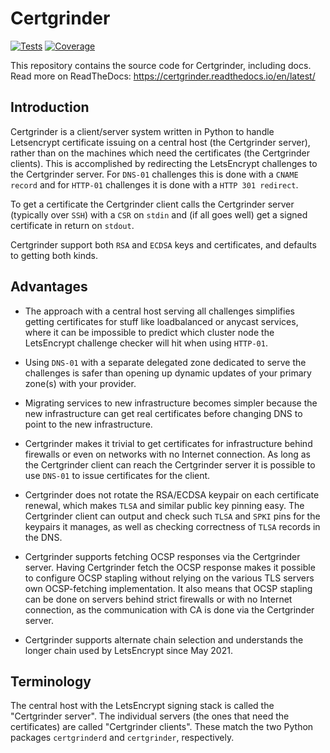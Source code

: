 # Certgrinder

[![Tests](https://github.com/tykling/certgrinder/actions/workflows/ci.yml/badge.svg)](https://github.com/tykling/certgrinder/actions)
[![Coverage](https://codecov.io/gh/tykling/certgrinder/branch/master/graph/badge.svg)](https://codecov.io/gh/tykling/certgrinder)

This repository contains the source code for Certgrinder, including docs. Read more on ReadTheDocs: https://certgrinder.readthedocs.io/en/latest/

## Introduction
Certgrinder is a client/server system written in Python to handle Letsencrypt certificate issuing on a central host (the Certgrinder server), rather than on the machines which need the certificates (the Certgrinder clients). This is accomplished by redirecting the LetsEncrypt challenges to the Certgrinder server. For ``DNS-01`` challenges this is done with a ``CNAME record`` and for ``HTTP-01`` challenges it is done with a ``HTTP 301 redirect``.

To get a certificate the Certgrinder client calls the Certgrinder server (typically over ``SSH``) with a ``CSR`` on ``stdin`` and (if all goes well) get a signed certificate in return on ``stdout``.

Certgrinder support both ``RSA`` and ``ECDSA`` keys and certificates, and defaults to getting both kinds.

## Advantages
- The approach with a central host serving all challenges simplifies getting certificates for stuff like loadbalanced or anycast services, where it can be impossible to predict which cluster node the LetsEncrypt challenge checker will hit when using ``HTTP-01``.

- Using ``DNS-01`` with a separate delegated zone dedicated to serve the challenges is safer than opening up dynamic updates of your primary zone(s) with your provider.

- Migrating services to new infrastructure becomes simpler because the new infrastructure can get real certificates before changing DNS to point to the new infrastructure.

- Certgrinder makes it trivial to get certificates for infrastructure behind firewalls or even on networks with no Internet connection. As long as the Certgrinder client can reach the Certgrinder server it is possible to use ``DNS-01`` to issue certificates for the client.

- Certgrinder does not rotate the RSA/ECDSA keypair on each certificate renewal, which makes ``TLSA`` and similar public key pinning easy. The Certgrinder client can output and check such ``TLSA`` and ``SPKI`` pins for the keypairs it manages, as well as checking correctness of ``TLSA`` records in the DNS.

- Certgrinder supports fetching OCSP responses via the Certgrinder server. Having Certgrinder fetch the OCSP response makes it possible to configure OCSP stapling without relying on the various TLS servers own OCSP-fetching implementation. It also means that OCSP stapling can be done on servers behind strict firewalls or with no Internet connection, as the communication with CA is done via the Certgrinder server.

- Certgrinder supports alternate chain selection and understands the longer chain used by LetsEncrypt since May 2021.

## Terminology
The central host with the LetsEncrypt signing stack is called the "Certgrinder server". The individual servers (the ones that need the certificates) are called "Certgrinder clients". These match the two Python packages ``certgrinderd`` and ``certgrinder``, respectively.

